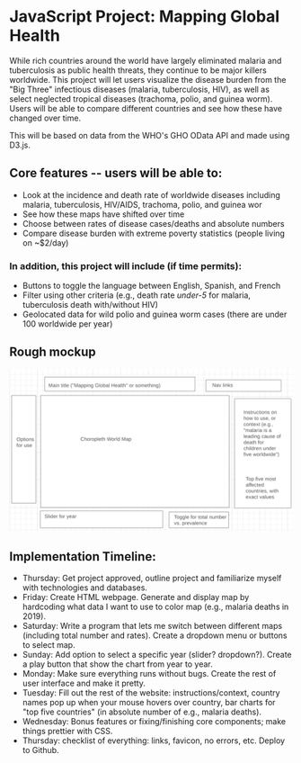 # JavaScript Project: Mapping Global Health

While rich countries around the world have largely eliminated malaria and tuberculosis as public health threats, they continue to be major killers worldwide.  This project will let users visualize the disease burden from the "Big Three" infectious diseases (malaria, tuberculosis, HIV), as well as select neglected tropical diseases (trachoma, polio, and guinea worm).  Users will be able to compare different countries and see how these have changed over time.

This will be based on data from the WHO's GHO OData API and made using D3.js.

## Core features -- users will be able to:

- Look at the incidence and death rate of worldwide diseases including malaria, tuberculosis, HIV/AIDS, trachoma, polio, and guinea wor
- See how these maps have shifted over time
- Choose between rates of disease cases/deaths and absolute numbers
- Compare disease burden with extreme poverty statistics (people living on ~$2/day)

### In addition, this project will include (if time permits):

- Buttons to toggle the language between English, Spanish, and French
- Filter using other criteria (e.g., death rate *under-5* for malaria, tuberculosis death with/without HIV)
- Geolocated data for wild polio and guinea worm cases (there are under 100 worldwide per year)

## Rough mockup

![Will almost certainly change later](images/mockup_proposal.png)

## Implementation Timeline:

- Thursday: Get project approved, outline project and familiarize myself with technologies and databases.
- Friday: Create HTML webpage.  Generate and display map by hardcoding what data I want to use to color map (e.g., malaria deaths in 2019).
- Saturday: Write a program that lets me switch between different maps (including total number and rates).  Create a dropdown menu or buttons to select map.
- Sunday: Add option to select a specific year (slider?  dropdown?).  Create a play button that show the chart from year to year.
- Monday: Make sure everything runs without bugs.  Create the rest of user interface and make it pretty.
- Tuesday: Fill out the rest of the website: instructions/context, country names pop up when your mouse hovers over country, bar charts for "top five countries" (in absolute number of e.g., malaria deaths).
- Wednesday: Bonus features or fixing/finishing core components; make things prettier with CSS.
- Thursday: checklist of everything: links, favicon, no errors, etc.  Deploy to Github.